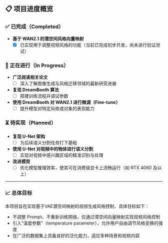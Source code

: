 ## 📋 项目进度概览

### ✅ 已完成（Completed）

- **基于 WAN2.1 的潜空间风格向量映射**
  - [x] 已实现用于调整视频风格的功能（当前已完成初步开发，尚未进行验证测试）

### 🔧 正在进行（In Progress）

- **广泛阅读相关论文**
  - [ ] 深入了解图像生成与风格迁移领域的最新研究进展
- **复现 DreamBooth 算法**
  - [ ] 搭建训练流程并调试参数
- **使用 DreamBooth 对 WAN2.1 进行微调（Fine-tune）**
  - [ ] 提升模型对特定风格或对象的表现能力

### ⏳ 待实现（Planned）

- **复现 U-Net 架构**
  - [ ] 为后续语义分割任务打下基础
- **使用 U-Net 对视频中的物体进行语义分割**
  - [ ] 实现对视频中感兴趣区域的精准识别与处理
- **改进模型**
  - [ ] 优化模型推理效率，使其可在消费级显卡上流畅运行（如 RTX 4060 及以上）
---

### 📈 总体目标
本项目旨在实现基于VAE潜空间映射的视频生成风格控制，具体目标如下：
- 不调整 Prompt、不重新训练网络，仅通过潜空间向量映射实现视频风格控制
- 引入“温度参数”（temperature parameter），允许用户自由调节风格变换的强度
- 在广泛的数据集上具备良好的泛化能力，适应多种场景和视频内容
